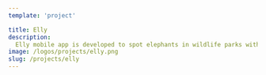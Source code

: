 ```yaml
---
template: 'project'

title: Elly
description:
  Elly mobile app is developed to spot elephants in wildlife parks with their locations and other information. Users can upload their own images of elephants, spotted by them with the necessary details and also they can check observations uploaded by other users.
image: /logos/projects/elly.png
slug: /projects/elly
---
```

